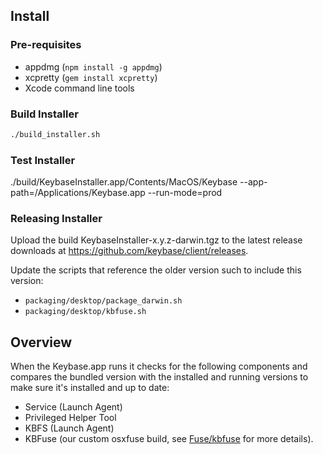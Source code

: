 ## Install

### Pre-requisites

 * appdmg (`npm install -g appdmg`)
 * xcpretty (`gem install xcpretty`)
 * Xcode command line tools

### Build Installer

```sh
./build_installer.sh
```

### Test Installer

./build/KeybaseInstaller.app/Contents/MacOS/Keybase --app-path=/Applications/Keybase.app --run-mode=prod

### Releasing Installer

Upload the build KeybaseInstaller-x.y.z-darwin.tgz to the latest release downloads at https://github.com/keybase/client/releases.

Update the scripts that reference the older version such to include this version:
- `packaging/desktop/package_darwin.sh`
- `packaging/desktop/kbfuse.sh`

## Overview

When the Keybase.app runs it checks for the following components and compares the bundled version with the installed and running versions to make sure it's installed and up to date:

- Service (Launch Agent)
- Privileged Helper Tool
- KBFS (Launch Agent)
- KBFuse (our custom osxfuse build, see [Fuse/kbfuse](https://github.com/keybase/client/tree/master/osx/Install/Fuse/kbfuse) for more details).
